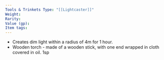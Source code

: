 ```yaml
---
Tools & Trinkets Type: "[[Lightcaster]]"
Weight: 
Rarity: 
Value (gp): 
Item tags: 
---
```

- Creates dim light within a radius of 4m for 1 hour.
- Wooden torch - made of a wooden stick, with one end wrapped in cloth covered in oil. 1sp